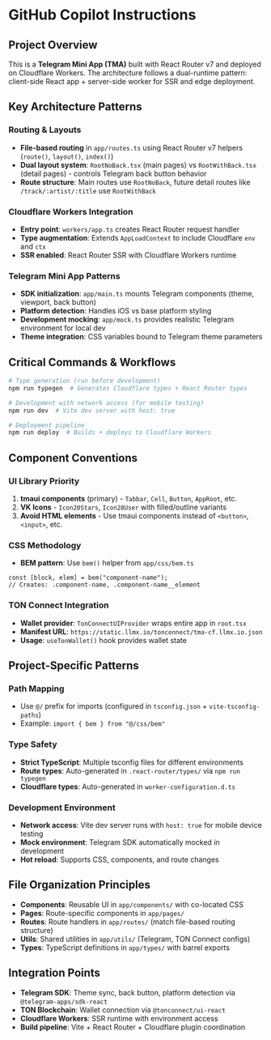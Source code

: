 # GitHub Copilot Instructions

## Project Overview
This is a **Telegram Mini App (TMA)** built with React Router v7 and deployed on Cloudflare Workers. The architecture follows a dual-runtime pattern: client-side React app + server-side worker for SSR and edge deployment.

## Key Architecture Patterns

### Routing & Layouts
- **File-based routing** in `app/routes.ts` using React Router v7 helpers (`route()`, `layout()`, `index()`)
- **Dual layout system**: `RootNoBack.tsx` (main pages) vs `RootWithBack.tsx` (detail pages) - controls Telegram back button behavior
- **Route structure**: Main routes use `RootNoBack`, future detail routes like `/track/:artist/:title` use `RootWithBack`

### Cloudflare Workers Integration
- **Entry point**: `workers/app.ts` creates React Router request handler
- **Type augmentation**: Extends `AppLoadContext` to include Cloudflare `env` and `ctx`
- **SSR enabled**: React Router SSR with Cloudflare Workers runtime

### Telegram Mini App Patterns
- **SDK initialization**: `app/main.ts` mounts Telegram components (theme, viewport, back button)
- **Platform detection**: Handles iOS vs base platform styling
- **Development mocking**: `app/mock.ts` provides realistic Telegram environment for local dev
- **Theme integration**: CSS variables bound to Telegram theme parameters

## Critical Commands & Workflows

```bash
# Type generation (run before development)
npm run typegen  # Generates Cloudflare types + React Router types

# Development with network access (for mobile testing)
npm run dev  # Vite dev server with host: true

# Deployment pipeline
npm run deploy  # Builds + deploys to Cloudflare Workers
```

## Component Conventions

### UI Library Priority
1. **tmaui components** (primary) - `Tabbar`, `Cell`, `Button`, `AppRoot`, etc.
2. **VK Icons** - `Icon20Stars`, `Icon28User` with filled/outline variants
3. **Avoid HTML elements** - Use tmaui components instead of `<button>`, `<input>`, etc.

### CSS Methodology
- **BEM pattern**: Use `bem()` helper from `app/css/bem.ts`
```tsx
const [block, elem] = bem("component-name");
// Creates: .component-name, .component-name__element
```

### TON Connect Integration
- **Wallet provider**: `TonConnectUIProvider` wraps entire app in `root.tsx`
- **Manifest URL**: `https://static.llmx.io/tonconnect/tma-cf.llmx.io.json`
- **Usage**: `useTonWallet()` hook provides wallet state

## Project-Specific Patterns

### Path Mapping
- Use `@/` prefix for imports (configured in `tsconfig.json` + `vite-tsconfig-paths`)
- Example: `import { bem } from "@/css/bem"`

### Type Safety
- **Strict TypeScript**: Multiple tsconfig files for different environments
- **Route types**: Auto-generated in `.react-router/types/` via `npm run typegen`
- **Cloudflare types**: Auto-generated in `worker-configuration.d.ts`

### Development Environment
- **Network access**: Vite dev server runs with `host: true` for mobile device testing
- **Mock environment**: Telegram SDK automatically mocked in development
- **Hot reload**: Supports CSS, components, and route changes

## File Organization Principles
- **Components**: Reusable UI in `app/components/` with co-located CSS
- **Pages**: Route-specific components in `app/pages/`
- **Routes**: Route handlers in `app/routes/` (match file-based routing structure)
- **Utils**: Shared utilities in `app/utils/` (Telegram, TON Connect configs)
- **Types**: TypeScript definitions in `app/types/` with barrel exports

## Integration Points
- **Telegram SDK**: Theme sync, back button, platform detection via `@telegram-apps/sdk-react`
- **TON Blockchain**: Wallet connection via `@tonconnect/ui-react`
- **Cloudflare Workers**: SSR runtime with environment access
- **Build pipeline**: Vite + React Router + Cloudflare plugin coordination
